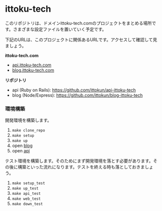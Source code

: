 # ittoku-tech

このリポジトリは、ドメインittoku-tech.comのプロジェクトをまとめる場所です。さまざまな設定ファイルを置いていく予定です。

下記のURLは、このプロジェクトに関係あるURLです。アクセスして確認して見ましょう。

**ittoku-tech.com**

- [api.ittoku-tech.com](https://api.ittoku-tech.com)
- [blog.ittoku-tech.com](https://blog.ittoku-tech.com)

**リポジトリ**

- api (Ruby on Rails): https://github.com/ittokun/api-ittoku-tech
- blog (Node/Express): https://github.com/ittokun/blog-ittoku-tech

### 環境構築

開発環境を構築します。

1. `make clone_repo`
2. `make setup`
3. `make up`
4. open [blog](http://localhost:3000)
5. open [api](http://localhost:8000)

テスト環境を構築します。そのためにまず開発環境を落とす必要があります。その後に構築といった流れになります。テストを終える時も落としておきましょう。

1. `make setup_test`
2. `make up_test`
3. `make api_test`
4. `make web_test`
5. `make down_test`
